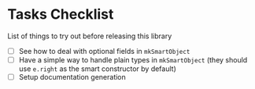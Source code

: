 # Tasks Checklist

List of things to try out before releasing this library

- [ ] See how to deal with optional fields in `mkSmartObject`
- [ ] Have a simple way to handle plain types in `mkSmartObject`
      (they should use `e.right` as the smart constructor by default)
- [ ] Setup documentation generation
